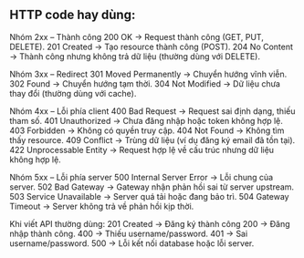## HTTP code hay dùng: ##

Nhóm 2xx – Thành công
    200 OK → Request thành công (GET, PUT, DELETE).
    201 Created → Tạo resource thành công (POST).
    204 No Content → Thành công nhưng không trả dữ liệu (thường dùng với DELETE).

Nhóm 3xx – Redirect
    301 Moved Permanently → Chuyển hướng vĩnh viễn.
    302 Found → Chuyển hướng tạm thời.
    304 Not Modified → Dữ liệu chưa thay đổi (thường dùng với cache).

Nhóm 4xx – Lỗi phía client
    400 Bad Request → Request sai định dạng, thiếu tham số.
    401 Unauthorized → Chưa đăng nhập hoặc token không hợp lệ.
    403 Forbidden → Không có quyền truy cập.
    404 Not Found → Không tìm thấy resource.
    409 Conflict → Trùng dữ liệu (ví dụ đăng ký email đã tồn tại).
    422 Unprocessable Entity → Request hợp lệ về cấu trúc nhưng dữ liệu không hợp lệ.

Nhóm 5xx – Lỗi phía server
    500 Internal Server Error → Lỗi chung của server.
    502 Bad Gateway → Gateway nhận phản hồi sai từ server upstream.
    503 Service Unavailable → Server quá tải hoặc đang bảo trì.
    504 Gateway Timeout → Server không trả về phản hồi kịp thời.

 Khi viết API thường dùng:
    201 Created → Đăng ký thành công
    200 → Đăng nhập thành công.
    400 → Thiếu username/password.
    401 → Sai username/password.
    500 → Lỗi kết nối database hoặc lỗi server.